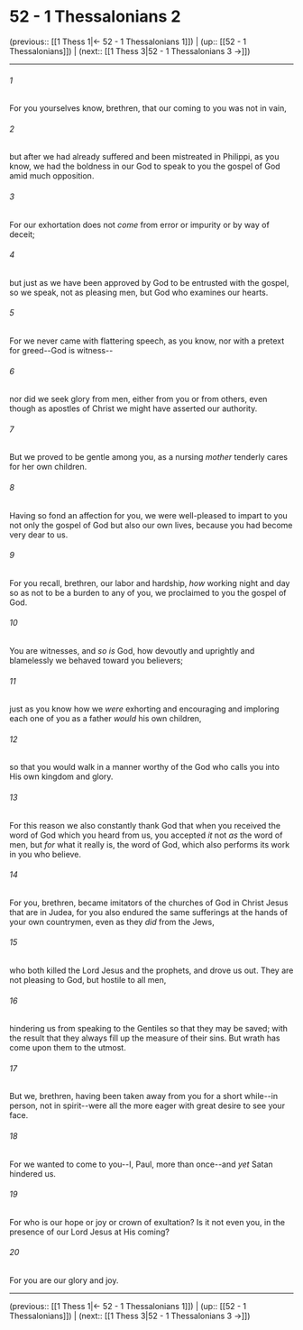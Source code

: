 # 52 - 1 Thessalonians 2

(previous:: [[1 Thess 1|← 52 - 1 Thessalonians 1]]) | (up:: [[52 - 1 Thessalonians]]) | (next:: [[1 Thess 3|52 - 1 Thessalonians 3 →]])

***


###### 1 
For you yourselves know, brethren, that our coming to you was not in vain, 

###### 2 
but after we had already suffered and been mistreated in Philippi, as you know, we had the boldness in our God to speak to you the gospel of God amid much opposition. 

###### 3 
For our exhortation does not _come_ from error or impurity or by way of deceit; 

###### 4 
but just as we have been approved by God to be entrusted with the gospel, so we speak, not as pleasing men, but God who examines our hearts. 

###### 5 
For we never came with flattering speech, as you know, nor with a pretext for greed--God is witness-- 

###### 6 
nor did we seek glory from men, either from you or from others, even though as apostles of Christ we might have asserted our authority. 

###### 7 
But we proved to be gentle among you, as a nursing _mother_ tenderly cares for her own children. 

###### 8 
Having so fond an affection for you, we were well-pleased to impart to you not only the gospel of God but also our own lives, because you had become very dear to us. 

###### 9 
For you recall, brethren, our labor and hardship, _how_ working night and day so as not to be a burden to any of you, we proclaimed to you the gospel of God. 

###### 10 
You are witnesses, and _so is_ God, how devoutly and uprightly and blamelessly we behaved toward you believers; 

###### 11 
just as you know how we _were_ exhorting and encouraging and imploring each one of you as a father _would_ his own children, 

###### 12 
so that you would walk in a manner worthy of the God who calls you into His own kingdom and glory. 

###### 13 
For this reason we also constantly thank God that when you received the word of God which you heard from us, you accepted _it_ not _as_ the word of men, but _for_ what it really is, the word of God, which also performs its work in you who believe. 

###### 14 
For you, brethren, became imitators of the churches of God in Christ Jesus that are in Judea, for you also endured the same sufferings at the hands of your own countrymen, even as they _did_ from the Jews, 

###### 15 
who both killed the Lord Jesus and the prophets, and drove us out. They are not pleasing to God, but hostile to all men, 

###### 16 
hindering us from speaking to the Gentiles so that they may be saved; with the result that they always fill up the measure of their sins. But wrath has come upon them to the utmost. 

###### 17 
But we, brethren, having been taken away from you for a short while--in person, not in spirit--were all the more eager with great desire to see your face. 

###### 18 
For we wanted to come to you--I, Paul, more than once--and _yet_ Satan hindered us. 

###### 19 
For who is our hope or joy or crown of exultation? Is it not even you, in the presence of our Lord Jesus at His coming? 

###### 20 
For you are our glory and joy.

***

(previous:: [[1 Thess 1|← 52 - 1 Thessalonians 1]]) | (up:: [[52 - 1 Thessalonians]]) | (next:: [[1 Thess 3|52 - 1 Thessalonians 3 →]])
